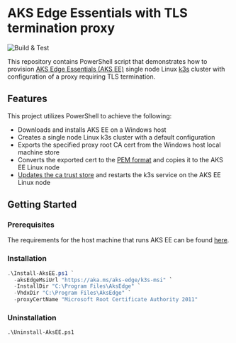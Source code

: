 # AKS Edge Essentials with TLS termination proxy

![Build & Test](https://github.com/azure-samples/azure-edge-extensions-aksee-proxy-certs/actions/workflows/build.yml/badge.svg)

This repository contains PowerShell script that demonstrates how to provision [AKS Edge Essentials (AKS EE)](https://learn.microsoft.com/en-us/azure/aks/hybrid/aks-edge-overview) single node Linux [k3s](https://k3s.io/) cluster with configuration of a proxy requiring TLS termination.

## Features

This project utilizes PowerShell to achieve the following:

* Downloads and installs AKS EE on a Windows host
* Creates a single node Linux k3s cluster with a default configuration
* Exports the specified proxy root CA cert from the Windows host local machine store
* Converts the exported cert to the [PEM format](https://en.wikipedia.org/wiki/Privacy-Enhanced_Mail) and copies it to the AKS EE Linux node
* [Updates the ca trust store](https://www.linux.org/docs/man8/update-ca-trust.html) and restarts the k3s service on the AKS EE Linux node

## Getting Started

### Prerequisites

The requirements for the host machine that runs AKS EE can be found [here](https://learn.microsoft.com/en-us/azure/aks/hybrid/aks-edge-system-requirements#hardware-requirements).

### Installation

```powershell
.\Install-AksEE.ps1 `
  -aksEdgeMsiUrl "https://aka.ms/aks-edge/k3s-msi" `
  -InstallDir "C:\Program Files\AksEdge" `
  -VhdxDir "C:\Program Files\AksEdge" `
  -proxyCertName "Microsoft Root Certificate Authority 2011"
```

### Uninstallation

`.\Uninstall-AksEE.ps1`
